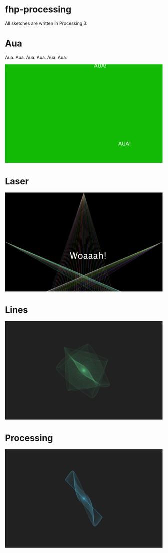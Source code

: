 # fhp-processing

All sketches are written in Processing 3.

# Aua
Aua. Aua. Aua. Aua. Aua. Aua.

![aua](./docs/aua.png)

# Laser
![laser](./docs/laser.png)

# Lines
![lines](./docs/lines.png)

# Processing
![processing](./docs/processing.png)
